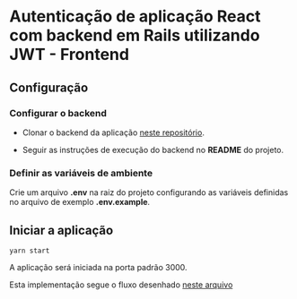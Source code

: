 # Autenticação de aplicação React com backend em Rails utilizando JWT - Frontend

## Configuração

### Configurar o backend

- Clonar o backend da aplicação [neste repositório](https://github.com/lucivaldo/auth-react-rails-jwt-backend).

- Seguir as instruções de execução do backend no __README__ do projeto.

### Definir as variáveis de ambiente

Crie um arquivo __.env__ na raiz do projeto configurando as variáveis definidas no arquivo de exemplo __.env.example__.

## Iniciar a aplicação

`yarn start`

A aplicação será iniciada na porta padrão 3000.

Esta implementação segue o fluxo desenhado [neste arquivo](https://github.com/lucivaldo/auth-react-rails-jwt-frontend/blob/main/docs/Autentica%C3%A7%C3%A3o%20JWT%20-%20Fluxo%20frontend%20React%20com%20backend%20em%20Rails.png)
